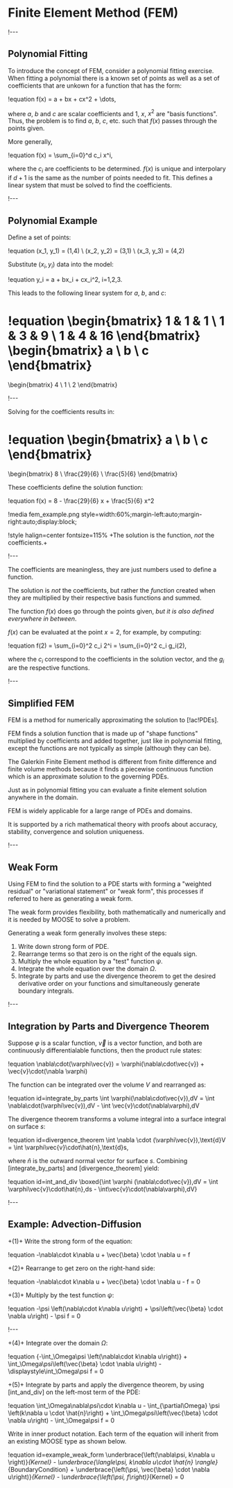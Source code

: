 # Finite Element Method (FEM)

!---

## Polynomial Fitting

To introduce the concept of FEM, consider a polynomial fitting exercise. When fitting a polynomial
there is a known set of points as well as a set of coefficients that are unkown for a function
that has the form:

!equation
f(x) = a + bx + cx^2 + \dots,

where $a$, $b$ and $c$ are scalar coefficients and $1$, $x$, $x^2$ are "basis functions". Thus, the
problem is to find $a$, $b$, $c$, etc. such that $f(x)$ passes through the points given.

More generally,

!equation
f(x) = \sum_{i=0}^d c_i x^i,

where the $c_i$ are coefficients to be determined. $f(x)$ is unique and interpolary if $d+1$ is the
same as the number of points needed to fit. This defines a linear system that must be solved to
find the coefficients.

!---

## Polynomial Example

Define a set of points:

!equation
(x_1, y_1) = (1,4) \\
(x_2, y_2) = (3,1) \\
(x_3, y_3) = (4,2)

Substitute $(x_i, y_i)$ data into the model:

!equation
y_i = a + bx_i + cx_i^2, i=1,2,3.

This leads to the following linear system for $a$, $b$, and $c$:

!equation
\begin{bmatrix}
  1 & 1 &  1 \\
  1 & 3 &  9 \\
  1 & 4 & 16
\end{bmatrix}
\begin{bmatrix}
  a \\
  b \\
  c
\end{bmatrix}
=
\begin{bmatrix}
  4 \\
  1 \\
  2
\end{bmatrix}

!---

Solving for the coefficients results in:

!equation
\begin{bmatrix}
  a \\
  b \\
  c
\end{bmatrix}
=
\begin{bmatrix}
  8 \\
  \frac{29}{6} \\
  \frac{5}{6}
\end{bmatrix}

These coefficients define the solution function:

!equation
f(x) = 8 - \frac{29}{6} x + \frac{5}{6} x^2

!media fem_example.png style=width:60%;margin-left:auto;margin-right:auto;display:block;

!style halign=center fontsize=115%
+The solution is the function, *not* the coefficients.+

!---

The coefficients are meaningless, they are just numbers used to define a function.

The solution is *not* the coefficients, but rather the *function* created when they are
multiplied by their respective basis functions and summed.

The function $f(x)$ does go through the points given, *but it is also defined everywhere in
between*.

$f(x)$ can be evaluated at the point $x=2$, for example, by computing:

!equation
f(2) = \sum_{i=0}^2 c_i 2^i = \sum_{i=0}^2 c_i g_i(2),

where the $c_i$ correspond to the coefficients in the solution vector, and the $g_i$ are the
respective functions.

!---

## Simplified FEM

FEM is a method for numerically approximating the solution to [!ac!PDEs].

FEM finds a solution function that is made up of "shape functions" multiplied by coefficients and
added together, just like in polynomial fitting, except the functions are not typically as simple
(although they can be).

The Galerkin Finite Element method is different from finite difference and finite volume methods
because it finds a piecewise continuous function which is an approximate solution to the governing
PDEs.

Just as in polynomial fitting you can evaluate a finite element solution anywhere in the domain.

FEM is widely applicable for a large range of PDEs and domains.

It is supported by a rich mathematical theory with proofs about accuracy, stability, convergence and
solution uniqueness.

!---

## Weak Form

Using FEM to find the solution to a PDE starts with forming a "weighted residual" or "variational
statement" or "weak form", this processes if referred to here as generating a weak form.

The weak form provides flexibility, both mathematically and numerically and it is needed
by MOOSE to solve a problem.

Generating a weak form generally involves these steps:

1.  Write down strong form of PDE.
1.  Rearrange terms so that zero is on the right of the equals sign.
1.  Multiply the whole equation by a "test" function $\psi$.
1.  Integrate the whole equation over the domain $\Omega$.
1.  Integrate by parts and use the divergence theorem to get the desired derivative order on your
    functions and simultaneously generate boundary integrals.

!---

## Integration by Parts and Divergence Theorem

Suppose $\varphi$ is a scalar function, $\vec{v}$ is a vector function, and both are continuously
differentialable functions, then the product rule states:

!equation
\nabla\cdot(\varphi\vec{v}) = \varphi(\nabla\cdot\vec{v}) + \vec{v}\cdot(\nabla \varphi)

The function can be integrated over the volume $V$ and rearranged as:

!equation id=integrate_by_parts
\int \varphi(\nabla\cdot\vec{v})\,dV = \int \nabla\cdot(\varphi\vec{v})\,dV - \int \vec{v}\cdot(\nabla\varphi)\,dV

The divergence theorem transforms a volume integral into a surface integral on surface $s$:

!equation id=divergence_theorem
\int \nabla \cdot (\varphi\vec{v})\,\text{d}V = \int \varphi\vec{v}\cdot\hat{n}\,\text{d}s,

where $\hat{n}$ is the outward normal vector for surface $s$. Combining [integrate_by_parts] and
[divergence_theorem] yield:

!equation id=int_and_div
\boxed{\int \varphi (\nabla\cdot\vec{v})\,dV = \int \varphi\vec{v}\cdot\hat{n}\,ds - \int\vec{v}\cdot(\nabla\varphi)\,dV}

!---

## Example: Advection-Diffusion

+(1)+ Write the strong form of the equation:

!equation
-\nabla\cdot k\nabla u + \vec{\beta} \cdot \nabla u = f

+(2)+ Rearrange to get zero on the right-hand side:

!equation
-\nabla\cdot k\nabla u + \vec{\beta} \cdot \nabla u - f = 0

+(3)+ Multiply by the test function $\psi$:

!equation
-\psi \left(\nabla\cdot k\nabla u\right) + \psi\left(\vec{\beta} \cdot \nabla u\right) - \psi f = 0

!---

+(4)+ Integrate over the domain $\Omega$:

!equation
{-\int_\Omega\psi \left(\nabla\cdot k\nabla u\right)} + \int_\Omega\psi\left(\vec{\beta} \cdot \nabla u\right) - \displaystyle\int_\Omega\psi f = 0

+(5)+ Integrate by parts and apply the divergence theorem, by using [int_and_div] on the left-most
      term of the PDE:

!equation
\int_\Omega\nabla\psi\cdot k\nabla u -
\int_{\partial\Omega} \psi \left(k\nabla u \cdot \hat{n}\right) +
\int_\Omega\psi\left(\vec{\beta} \cdot \nabla u\right) - \int_\Omega\psi f = 0

Write in inner product notation. Each term of the equation will inherit from an existing MOOSE type as shown below.

!equation id=example_weak_form
\underbrace{\left(\nabla\psi, k\nabla u \right)}_{Kernel} -
\underbrace{\langle\psi, k\nabla u\cdot \hat{n} \rangle}_{BoundaryCondition} +
\underbrace{\left(\psi, \vec{\beta} \cdot \nabla u\right)}_{Kernel} -
\underbrace{\left(\psi, f\right)}_{Kernel} = 0
